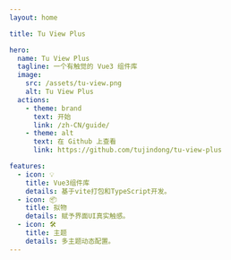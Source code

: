 ```yaml
---
layout: home

title: Tu View Plus

hero:
  name: Tu View Plus
  tagline: 一个有触觉的 Vue3 组件库
  image:
    src: /assets/tu-view.png
    alt: Tu View Plus
  actions:
    - theme: brand
      text: 开始
      link: /zh-CN/guide/
    - theme: alt
      text: 在 Github 上查看
      link: https://github.com/tujindong/tu-view-plus

features:
  - icon: 💡
    title: Vue3组件库
    details: 基于vite打包和TypeScript开发。
  - icon: 📦
    title: 拟物
    details: 赋予界面UI真实触感。
  - icon: 🛠️
    title: 主题
    details: 多主题动态配置。
---
```

